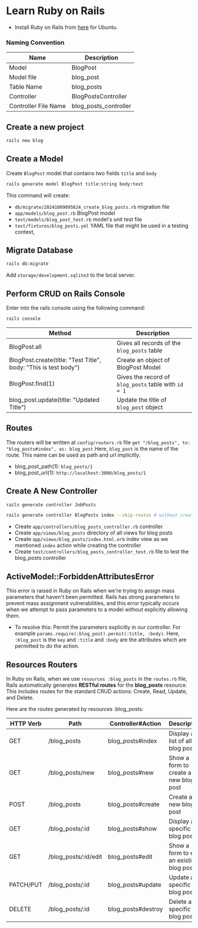 # Learn Ruby on Rails 
- Install Ruby on Rails from [here](https://www.swhosting.com/en/comunidad/manual/how-to-install-ruby-on-rails-with-rbenv-on-ubuntu-2204) for Ubuntu.

### Naming Convention

| Name | Description |
|------|-------------|
| Model | BlogPost |
| Model file | blog_post |
| Table Name | blog_posts |
| Controller | BlogPostsController |
| Controller File Name | blog_posts_controller |

## Create a new project  

```bash
rails new blog
```

## Create a Model

Create `BlogPost` model that contains two fields `title` and `body`
```bash
rails generate model BlogPost title:string body:text
```
This command will create:
- `db/migrate/20241009095624_create_blog_posts.rb` migration file
- `app/models/blog_post.rb` BlogPost model
- `test/models/blog_post_test.rb` model's unit test file
- `test/fixtures/blog_posts.yml` YAML file that might be used in a testing context,

## Migrate Database

```bash
rails db:migrate
```
Add `storage/development.sqlite3` to the local server.

## Perform CRUD on Rails Console

Enter into the rails console using the following command:

```bash
rails console
```
| Method | Description |
|---------|-------------|
| BlogPost.all | Gives all records of the `blog_posts` table |
| BlogPost.create(title: "Test Title", body: "This is test body") | Create an object of BlogPost Model |
| BlogPost.find(1) | Gives the record of `blog_posts` table with `id = 1` |
| blog_post.update(title: "Updated Title") | Update the title of `blog_post` object |

## Routes
The routers will be written at `config/routers.rb` file
`get "/blog_posts", to: "blog_posts#index", as: blog_post` Here, `blog_post` is the name of the route. This name can be used as path and url implicitly. 
- blog_post_path(1): `blog_posts/1` 
- blog_post_url(1): `http://localhost:3000/blog_posts/1`

## Create A New Controller
```bash
rails generate controller JobPosts
```
```bash
rails generate controller BlogPosts index --skip-routes # without creating routes
```
- Create `app/controllers/blog_posts_controller.rb` controller
- Create `app/views/blog_posts` directory of all views for blog posts
- Create `app/views/blog_posts/index.html.erb` index view as we mentioned `index` action while creating the controller
- Create `test/controllers/blog_posts_controller_test.rb` file to test the blog_posts controller

## ActiveModel::ForbiddenAttributesError
This error is raised in Ruby on Rails when we're trying to assign mass parameters that haven't been permitted. Rails has strong parameters to prevent mass assignment vulnerabilities, and this error typically occurs when we attempt to pass parameters to a model without explicitly allowing them.

- To resolve this: Permit the parameters explicitly in our controller. For example `params.require(:blog_post).permit(:title, :body)`. Here, `:blog_post` is the `key` and `:title` and `:body` are the attributes which are permitted to do the action. 

## Resources Routers
In Ruby on Rails, when we use `resources :blog_posts` in the `routes.rb` file, Rails automatically generates **RESTful routes** for the **blog_posts** resource. This includes routes for the standard CRUD actions: Create, Read, Update, and Delete.

Here are the routes generated by resources :blog_posts:

| HTTP Verb | Path                   | Controller#Action   | Description                               | Named Route                 |
|-----------|------------------------|---------------------|-------------------------------------------|-----------------------------|
| GET       | /blog_posts            | blog_posts#index    | Display a list of all blog posts          | `blog_posts_path`           |
| GET       | /blog_posts/new        | blog_posts#new      | Show a form to create a new blog post     | `new_blog_post_path`        |
| POST      | /blog_posts            | blog_posts#create   | Create a new blog post                    | `blog_posts_path`           |
| GET       | /blog_posts/:id        | blog_posts#show     | Display a specific blog post              | `blog_post_path(:id)`       |
| GET       | /blog_posts/:id/edit   | blog_posts#edit     | Show a form to edit an existing blog post | `edit_blog_post_path(:id)`  |
| PATCH/PUT | /blog_posts/:id        | blog_posts#update   | Update a specific blog post               | `blog_post_path(:id)`       |
| DELETE    | /blog_posts/:id        | blog_posts#destroy  | Delete a specific blog post               | `blog_post_path(:id)`       |

